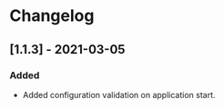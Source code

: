 # Changelog

## [1.1.3] - 2021-03-05

### Added 

- Added configuration validation on application start.